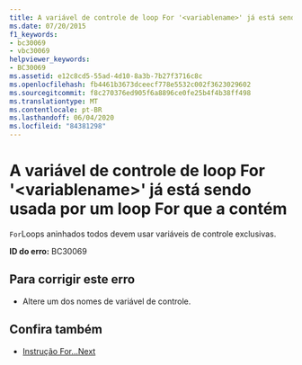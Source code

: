 ```yaml
---
title: A variável de controle de loop For '<variablename>' já está sendo usada por um loop For que a contém
ms.date: 07/20/2015
f1_keywords:
- bc30069
- vbc30069
helpviewer_keywords:
- BC30069
ms.assetid: e12c8cd5-55ad-4d10-8a3b-7b27f3716c8c
ms.openlocfilehash: fb4461b3673dceecf778e5532c002f3623029602
ms.sourcegitcommit: f8c270376ed905f6a8896ce0fe25b4f4b38ff498
ms.translationtype: MT
ms.contentlocale: pt-BR
ms.lasthandoff: 06/04/2020
ms.locfileid: "84381298"
---
```

# <a name="for-loop-control-variable-variablename-already-in-use-by-an-enclosing-for-loop"></a>A variável de controle de loop For '\<variablename>' já está sendo usada por um loop For que a contém
`For`Loops aninhados todos devem usar variáveis de controle exclusivas.  
  
 **ID do erro:** BC30069  
  
## <a name="to-correct-this-error"></a>Para corrigir este erro  
  
- Altere um dos nomes de variável de controle.  
  
## <a name="see-also"></a>Confira também

- [Instrução For...Next](../language-reference/statements/for-next-statement.md)
